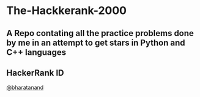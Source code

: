 # The-Hackkerank-2000
## A Repo contating all the practice problems done by me in an attempt to get stars in Python and C++ languages
## HackerRank ID
[@bharatanand](https://www.hackerrank.com/bharatanand)
